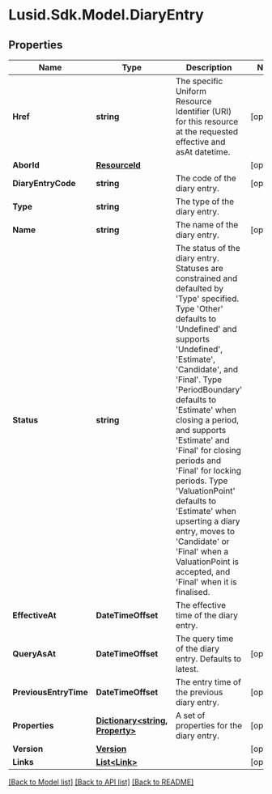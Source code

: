 # Lusid.Sdk.Model.DiaryEntry

## Properties

Name | Type | Description | Notes
------------ | ------------- | ------------- | -------------
**Href** | **string** | The specific Uniform Resource Identifier (URI) for this resource at the requested effective and asAt datetime. | [optional] 
**AborId** | [**ResourceId**](ResourceId.md) |  | [optional] 
**DiaryEntryCode** | **string** | The code of the diary entry. | [optional] 
**Type** | **string** | The type of the diary entry. | 
**Name** | **string** | The name of the diary entry. | [optional] 
**Status** | **string** | The status of the diary entry. Statuses are constrained and defaulted by &#39;Type&#39; specified.   Type &#39;Other&#39; defaults to &#39;Undefined&#39; and supports &#39;Undefined&#39;, &#39;Estimate&#39;, &#39;Candidate&#39;, and &#39;Final&#39;.  Type &#39;PeriodBoundary&#39; defaults to &#39;Estimate&#39; when closing a period, and supports &#39;Estimate&#39; and &#39;Final&#39; for closing periods and &#39;Final&#39; for locking periods.  Type &#39;ValuationPoint&#39; defaults to &#39;Estimate&#39; when upserting a diary entry, moves to &#39;Candidate&#39; or &#39;Final&#39; when a ValuationPoint is accepted, and &#39;Final&#39; when it is finalised. | 
**EffectiveAt** | **DateTimeOffset** | The effective time of the diary entry. | 
**QueryAsAt** | **DateTimeOffset** | The query time of the diary entry. Defaults to latest. | [optional] 
**PreviousEntryTime** | **DateTimeOffset** | The entry time of the previous diary entry. | [optional] 
**Properties** | [**Dictionary&lt;string, Property&gt;**](Property.md) | A set of properties for the diary entry. | [optional] 
**Version** | [**Version**](Version.md) |  | [optional] 
**Links** | [**List&lt;Link&gt;**](Link.md) |  | [optional] 

[[Back to Model list]](../README.md#documentation-for-models) [[Back to API list]](../README.md#documentation-for-api-endpoints) [[Back to README]](../README.md)

